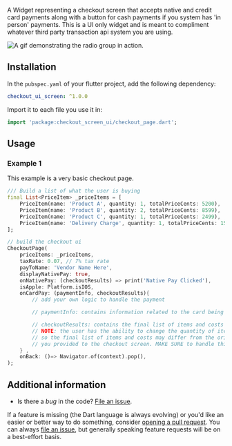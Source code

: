 
A Widget representing a checkout screen that accepts native and credit card payments along with a button for cash payments if you system has 'in person' payments. This is a UI only widget and is meant to compliment whatever third party transaction api system you are using.


![A gif demonstrating the radio group in action.](./demo/checkout_screen_ui_demo.gif)

## Installation

In the `pubspec.yaml` of your flutter project, add the following dependency:
 ``` yaml dependencies:
 checkout_ui_screen: ^1.0.0
```
Import it to each file you use it in:
 ``` dart
 import 'package:checkout_screen_ui/checkout_page.dart';
 ```

## Usage

### Example 1

This example is a very basic checkout page.

```dart
/// Build a list of what the user is buying
final List<PriceItem> _priceItems = [
    PriceItem(name: 'Product A', quantity: 1, totalPriceCents: 5200),
    PriceItem(name: 'Product B', quantity: 2, totalPriceCents: 8599),
    PriceItem(name: 'Product C', quantity: 1, totalPriceCents: 2499),
    PriceItem(name: 'Delivery Charge', quantity: 1, totalPriceCents: 1599, canEditQuantity: false),
];

// build the checkout ui
CheckoutPage(
    priceItems: _priceItems,
    taxRate: 0.07, // 7% tax rate
    payToName: 'Vendor Name Here',
    displayNativePay: true,
    onNativePay: (checkoutResults) => print('Native Pay Clicked'),
    isApple: Platform.isIOS,
    onCardPay: (paymentInfo, checkoutResults){
        // add your own logic to handle the payment

        // paymentInfo: contains information related to the card being used

        // checkoutResults: contains the final list of items and costs the user expects to pay.
        // NOTE: the user has the ability to change the quantity of items in the checkout screen
        // so the final list of items and costs may differ from the original list of items and costs
        // you provided to the checkout screen. MAKE SURE to handle this in your payment logic.
    } ,
    onBack: ()=> Navigator.of(context).pop(),
);
```

## Additional information

- Is there a _bug_ in the code? [File an issue][issue].

If a feature is missing (the Dart language is always evolving) or you'd like an
easier or better way to do something, consider [opening a pull request][pull].
You can always [file an issue][issue], but generally speaking feature requests
will be on a best-effort basis.

[issue]: https://github.com/jonesw5/checkout_screen_ui/issues
[pull]: https://github.com/jonesw5/checkout_screen_ui/pulls
